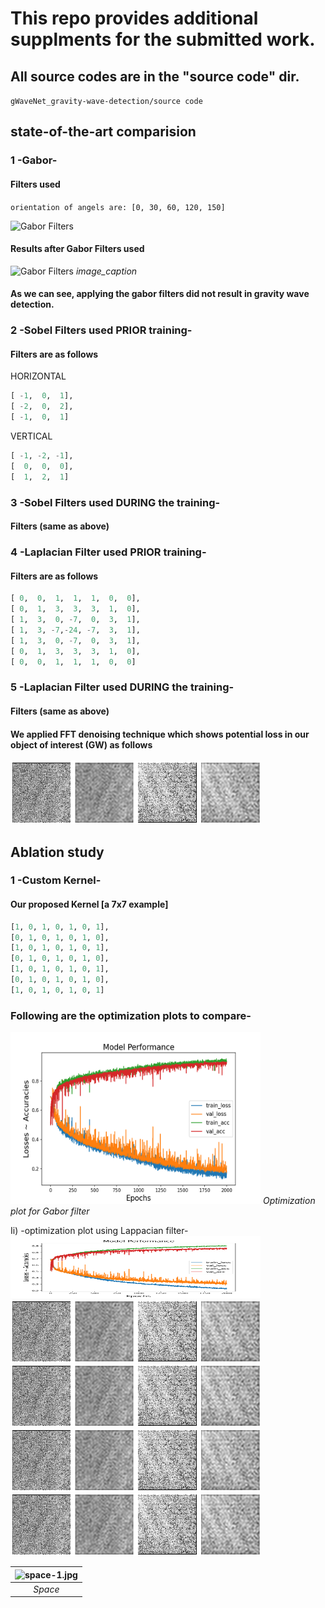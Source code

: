 # This repo provides additional supplments for the submitted work.

## All source codes are in the "source code" dir.

```gWaveNet_gravity-wave-detection/source code```

## state-of-the-art comparision
### 1 -Gabor-
#### Filters used 
```orientation of angels are: [0, 30, 60, 120, 150]```

<img src="/state-of-the-art_methods/gabor-filters/gabor_filters.png" alt="Gabor Filters" width="600" height="150">

#### Results after Gabor Filters used
<img src="/state-of-the-art_methods/gabor-filters/gabor_filters_in_action.png" alt="Gabor Filters" width="500" height="500">
<em>image_caption</em>

#### As we can see, applying the gabor filters did not result in gravity wave detection.

### 2 -Sobel Filters used PRIOR training-
#### Filters are as follows
HORIZONTAL
 ```python
 [ -1,  0,  1],
 [ -2,  0,  2],
 [ -1,  0,  1]
 ```
VERTICAL
```python
[ -1, -2, -1],
[  0,  0,  0],
[  1,  2,  1]
```

### 3 -Sobel Filters used DURING the training-
#### Filters (same as above)


### 4 -Laplacian Filter used PRIOR training-
#### Filters are as follows
 ```python
 [ 0,  0,  1,  1,  1,  0,  0],
 [ 0,  1,  3,  3,  3,  1,  0],
 [ 1,  3,  0, -7,  0,  3,  1],
 [ 1,  3, -7,-24, -7,  3,  1],
 [ 1,  3,  0, -7,  0,  3,  1],
 [ 0,  1,  3,  3,  3,  1,  0],
 [ 0,  0,  1,  1,  1,  0,  0]
 ```

### 5 -Laplacian Filter used DURING the training-
#### Filters (same as above)


#### We applied FFT denoising technique which shows potential loss in our object of interest (GW) as follows

<img src="/fft-based-approach/fft_denoised.png" alt="fft_denoised" width="400" height="100">


## Ablation study
### 1 -Custom Kernel-
#### Our proposed Kernel [a 7x7 example]
```python
[1, 0, 1, 0, 1, 0, 1],
[0, 1, 0, 1, 0, 1, 0],
[1, 0, 1, 0, 1, 0, 1],
[0, 1, 0, 1, 0, 1, 0],
[1, 0, 1, 0, 1, 0, 1],
[0, 1, 0, 1, 0, 1, 0],
[1, 0, 1, 0, 1, 0, 1]
```
### Following are the optimization plots to compare-
<img src="/state-of-the-art_methods/gabor-filters/comb_.png" alt="gab" width="400" height="275">
<em> Optimization plot for Gabor filter</em>

Ii) -optimization plot using Lappacian filter-
<img src="/state-of-the-art_methods/laplacian-2/comb.png" alt="lap" width="400" height="100">
<img src="/fft-based-approach/fft_denoised.png" alt="fft_denoised" width="400" height="100">
<img src="/fft-based-approach/fft_denoised.png" alt="fft_denoised" width="400" height="100">
<img src="/fft-based-approach/fft_denoised.png" alt="fft_denoised" width="400" height="100">
<img src="/fft-based-approach/fft_denoised.png" alt="fft_denoised" width="400" height="100">

| ![space-1.jpg](http://www.storywarren.com/wp-content/uploads/2016/09/space-1.jpg) | 
|:--:| 
| *Space* |

